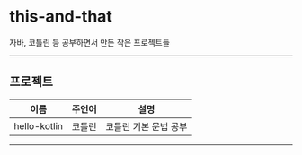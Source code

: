 # this-and-that
자바, 코틀린 등 공부하면서 만든 작은 프로젝트들

---

## 프로젝트
|이름|주언어|설명|
|---|---|---|
|hello-kotlin|코틀린|코틀린 기본 문법 공부|
---
